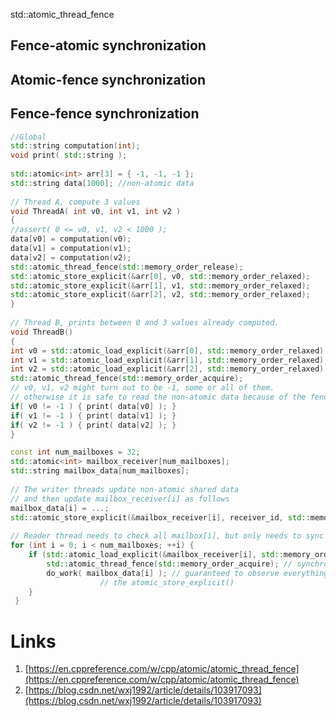 std::atomic_thread_fence 



## Fence-atomic synchronization

## Atomic-fence synchronization

## Fence-fence synchronization



```cpp
//Global
std::string computation(int);
void print( std::string );
 
std::atomic<int> arr[3] = { -1, -1, -1 };
std::string data[1000]; //non-atomic data
 
// Thread A, compute 3 values
void ThreadA( int v0, int v1, int v2 )
{
//assert( 0 <= v0, v1, v2 < 1000 );
data[v0] = computation(v0);
data[v1] = computation(v1);
data[v2] = computation(v2);
std::atomic_thread_fence(std::memory_order_release);
std::atomic_store_explicit(&arr[0], v0, std::memory_order_relaxed);
std::atomic_store_explicit(&arr[1], v1, std::memory_order_relaxed);
std::atomic_store_explicit(&arr[2], v2, std::memory_order_relaxed);
}
 
// Thread B, prints between 0 and 3 values already computed.
void ThreadB()
{
int v0 = std::atomic_load_explicit(&arr[0], std::memory_order_relaxed);
int v1 = std::atomic_load_explicit(&arr[1], std::memory_order_relaxed);
int v2 = std::atomic_load_explicit(&arr[2], std::memory_order_relaxed);
std::atomic_thread_fence(std::memory_order_acquire);
// v0, v1, v2 might turn out to be -1, some or all of them.
// otherwise it is safe to read the non-atomic data because of the fences:
if( v0 != -1 ) { print( data[v0] ); }
if( v1 != -1 ) { print( data[v1] ); }
if( v2 != -1 ) { print( data[v2] ); }
}
```



```cpp
const int num_mailboxes = 32;
std::atomic<int> mailbox_receiver[num_mailboxes];
std::string mailbox_data[num_mailboxes];
 
// The writer threads update non-atomic shared data 
// and then update mailbox_receiver[i] as follows
mailbox_data[i] = ...;
std::atomic_store_explicit(&mailbox_receiver[i], receiver_id, std::memory_order_release);
 
// Reader thread needs to check all mailbox[i], but only needs to sync with one
for (int i = 0; i < num_mailboxes; ++i) {
    if (std::atomic_load_explicit(&mailbox_receiver[i], std::memory_order_relaxed) == my_id) {
        std::atomic_thread_fence(std::memory_order_acquire); // synchronize with just one writer
        do_work( mailbox_data[i] ); // guaranteed to observe everything done in the writer thread before
                    // the atomic_store_explicit()
    }
 }
```



# Links

1. [https://en.cppreference.com/w/cpp/atomic/atomic_thread_fence](https://en.cppreference.com/w/cpp/atomic/atomic_thread_fence)
2. [https://blog.csdn.net/wxj1992/article/details/103917093](https://blog.csdn.net/wxj1992/article/details/103917093)